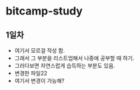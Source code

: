 # bitcamp-study

## 1일차
- 여기서 모르걸 작성 함.
- 그래서 그 부분을 리스트업해서 나중에 공부할 때 하기.
- 그러다보면 자연스럽게 습득하는 부분도 있음. 
- 변경한 파일22
- 여기서 변경이 가능해?
